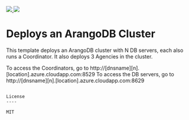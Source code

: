 <a href="https://portal.azure.com/#create/Microsoft.Template/uri/https%3A%2F%2Fraw.githubusercontent.com%2Fliupeirong%2Fazure-quickstart-templates%2Fmaster%2Farangodb-cluster%2Fazuredeploy.json" target="_blank">
    <img src="http://azuredeploy.net/deploybutton.png"/>
</a>
<a href="http://armviz.io/#/?load=https%3A%2F%2Fraw.githubusercontent.com%2Fliupeirong%2Fazure-quickstart-templates%2Fmaster%2Farangodb-cluster%2Fazuredeploy.json" target="_blank">
  <img src="http://armviz.io/visualizebutton.png"/>
</a>

# Deploys an ArangoDB Cluster

This template deploys an ArangoDB cluster with N DB servers, each also runs a Coordinator.  It also deploys 3 Agencies in the cluster.

To access the Coordinators, go to http://[dnsname][n].[location].azure.cloudapp.com:8529
To access the DB servers, go to http://[dnsname][n].[location].azure.cloudapp.com:8629

```

License
----

MIT

